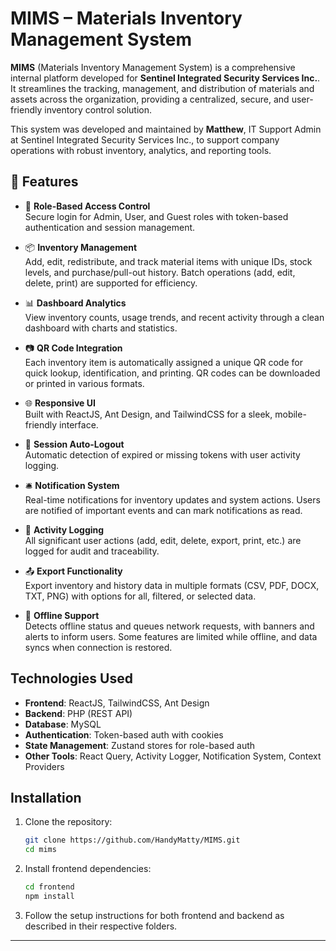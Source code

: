 # MIMS – Materials Inventory Management System

**MIMS** (Materials Inventory Management System) is a comprehensive internal platform developed for **Sentinel Integrated Security Services Inc.**. It streamlines the tracking, management, and distribution of materials and assets across the organization, providing a centralized, secure, and user-friendly inventory control solution.

This system was developed and maintained by **Matthew**, IT Support Admin at Sentinel Integrated Security Services Inc., to support company operations with robust inventory, analytics, and reporting tools.

## 🚀 Features

- 🔐 **Role-Based Access Control**  
  Secure login for Admin, User, and Guest roles with token-based authentication and session management.

- 📦 **Inventory Management**  
  Add, edit, redistribute, and track material items with unique IDs, stock levels, and purchase/pull-out history. Batch operations (add, edit, delete, print) are supported for efficiency.

- 📊 **Dashboard Analytics**  
  View inventory counts, usage trends, and recent activity through a clean dashboard with charts and statistics.

- 📷 **QR Code Integration**  
  Each inventory item is automatically assigned a unique QR code for quick lookup, identification, and printing. QR codes can be downloaded or printed in various formats.

- 🌐 **Responsive UI**  
  Built with ReactJS, Ant Design, and TailwindCSS for a sleek, mobile-friendly interface.

- 🔄 **Session Auto-Logout**  
  Automatic detection of expired or missing tokens with user activity logging.

- 🛎️ **Notification System**  
  Real-time notifications for inventory updates and system actions. Users are notified of important events and can mark notifications as read.

- 📝 **Activity Logging**  
  All significant user actions (add, edit, delete, export, print, etc.) are logged for audit and traceability.

- 📤 **Export Functionality**  
  Export inventory and history data in multiple formats (CSV, PDF, DOCX, TXT, PNG) with options for all, filtered, or selected data.

- 📶 **Offline Support**  
  Detects offline status and queues network requests, with banners and alerts to inform users. Some features are limited while offline, and data syncs when connection is restored.

## Technologies Used

- **Frontend**: ReactJS, TailwindCSS, Ant Design
- **Backend**: PHP (REST API)
- **Database**: MySQL
- **Authentication**: Token-based auth with cookies
- **State Management**: Zustand stores for role-based auth
- **Other Tools**: React Query, Activity Logger, Notification System, Context Providers

## Installation

1. Clone the repository:
   ```bash
   git clone https://github.com/HandyMatty/MIMS.git
   cd mims
   ```

2. Install frontend dependencies:
   ```bash
   cd frontend
   npm install
   ```

3. Follow the setup instructions for both frontend and backend as described in their respective folders.

---

